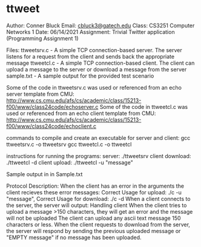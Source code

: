 # ttweet
Author: Conner Bluck
Email: cbluck3@gatech.edu
Class: CS3251 Computer Networks 1
Date: 06/14/2021
Assignment: Trivial Twitter application (Programming Assignment 1)

Files:
ttweetsrv.c - A simple TCP connection-based server. The server listens for a request from the client and sends back the appropriate message 
ttweetcl.c - A simple TCP connection-based client. The client can upload a message to the server or download a message from the server 
sample.txt - A sample output for the provided test scenario

Some of the code in ttweetsrv.c was used or referenced from an echo server template from CMU: http://www.cs.cmu.edu/afs/cs/academic/class/15213-f00/www/class24code/echoserver.c
Some of the code in ttweetcl.c was used or referenced from an echo client template from CMU: http://www.cs.cmu.edu/afs/cs/academic/class/15213-f00/www/class24code/echoclient.c


commands to compile and create an executable for server and client:
gcc ttweetsrv.c -o ttweetsrv
gcc ttweetcl.c -o ttweetcl

instructions for running the programs:
server: ./ttweetsrv <ServerPort>
client download: ./ttweetcl -d <ServerIP> <ServerPort>
client upload: ./ttweetcl -u <ServerIP> <ServerPort> "message"

Sample output in in Sample.txt

Protocol Description:
When the client has an error in the arguments the client recieves these error messages: Correct Usage for upload: ./c -u <ServerIP> <ServerPort> "message", Correct Usage for download: ./c -d <ServerIP> <ServerPort>
When a client connects to the server, the server will output: Handling client <IP>
When the client tries to upload a message >150 characters, they will get an error and the message will not be uploaded
The client can upload any ascii text message 150 characters or less.
When the client requests to download from the server, the server will respond by sending the previous uploaded message or "EMPTY message" if no message has been uploaded.




